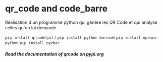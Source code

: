 # qr_code and code_barre
Réalisation d'un programme python qui génère les QR Code et qui analyse celles qu'on lui demande.

``pip install qrcode[pil]``
``pip install python-barcode``
``pip install opencv-python``
``pip install pyzbar``


##### Read the documentation of qrcode on pypi.org
